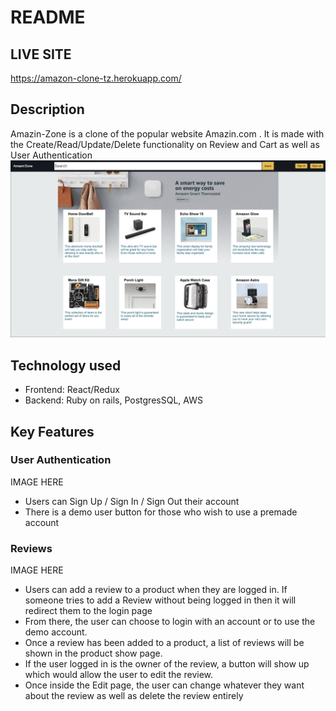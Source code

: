 # README


## LIVE SITE
https://amazon-clone-tz.herokuapp.com/



## Description
 Amazin-Zone is a clone of the popular website Amazin.com . It is made with the Create/Read/Update/Delete functionality on Review and Cart as well as User Authentication
 ![](app/assets/images/readMe_images/index.png)
 
## Technology used

* Frontend: React/Redux
* Backend: Ruby on rails, PostgresSQL, AWS

## Key Features

### User Authentication
  
   IMAGE HERE
  
  * Users can Sign Up / Sign In / Sign Out their account
  * There is a demo user button for those who wish to use a premade account
  

### Reviews
  IMAGE HERE
  
  * Users can add a review to a product when they are logged in. If someone tries to add a Review without being logged in then it will redirect them to the login page
  * From there, the user can choose to login with an account or to use the demo account. 
  * Once a review has been added to a product, a list of reviews will be shown in the product show page. 
  * If the user logged in is the owner of the review, a button will show up which would allow the user to edit the review.
  * Once inside the Edit page, the user can change whatever they want about the review as well as delete the review entirely




